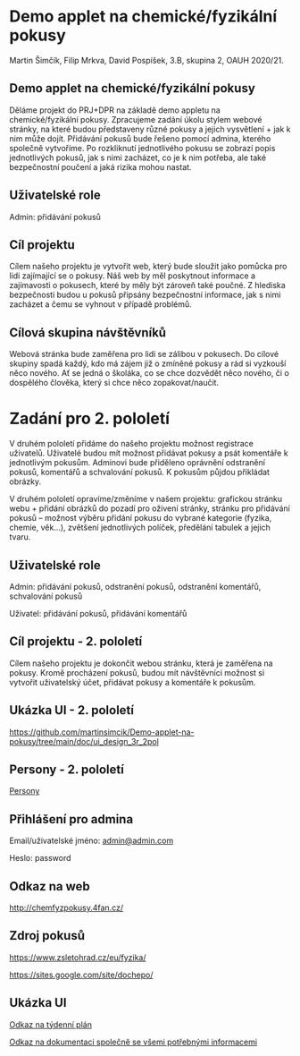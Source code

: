 # Demo applet na chemické/fyzikální pokusy
 Martin Šimčík, Filip Mrkva, David Pospíšek, 3.B, skupina 2, OAUH 2020/21.
## Demo applet na chemické/fyzikální pokusy
Děláme projekt do PRJ+DPR na základě demo appletu na chemické/fyzikální pokusy. Zpracujeme zadání úkolu stylem webové stránky, na které budou představeny různé pokusy a jejich vysvětlení + jak k nim může dojít. Přidávání pokusů bude řešeno pomocí admina, kterého společně vytvoříme. Po rozkliknutí jednotlivého pokusu se zobrazí popis jednotlivých pokusů, jak s nimi zacházet, co je k nim potřeba, ale také bezpečnostní poučení a jaká rizika mohou nastat.
## Uživatelské role
Admin: přidávání pokusů
## Cíl projektu
Cílem našeho projektu je vytvořit web, který bude sloužit jako pomůcka pro lidi zajímající se o pokusy. Náš web by měl poskytnout informace a zajímavosti o pokusech, které by měly být zároveň také poučné. Z hlediska bezpečnosti budou u pokusů připsány bezpečnostní informace, jak s nimi zacházet a čemu se vyhnout v případě problémů.
	
## Cílová skupina návštěvníků
Webová stránka bude zaměřena pro lidi se zálibou v pokusech. Do cílové skupiny spadá každý, kdo má zájem již o zmíněné pokusy a rád si vyzkouší něco nového. Ať se jedná o školáka, co se chce dozvědět něco nového, či o dospělého člověka, který si chce něco zopakovat/naučit.

# Zadání pro 2. pololetí
V druhém pololetí přidáme do našeho projektu možnost registrace uživatelů. Uživatelé budou mít možnost přidávat pokusy a psát komentáře k jednotlivým pokusům. Adminovi bude přiděleno oprávnění odstranění pokusů, komentářů a schvalování pokusů. K pokusům půjdou přikládat obrázky.

V druhém pololetí opravíme/změníme v našem projektu: grafickou stránku webu + přidání obrázků do pozadí pro oživení stránky, stránku pro přidávání pokusů – možnost výběru přidání pokusu do vybrané kategorie (fyzika, chemie, věk...), zvětšení jednotlivých políček, předělání tabulek a jejich tvaru.
## Uživatelské role
Admin: přidávání pokusů, odstranění pokusů, odstranění komentářů, schvalování pokusů

Uživatel: přidávání pokusů, přidávání komentářů

## Cíl projektu - 2. pololetí
Cílem našeho projektu je dokončit webou stránku, která je zaměřena na pokusy. Kromě procházení pokusů, budou mít návštěvníci možnost si vytvořit uživatelský účet, přidávat pokusy a komentáře k pokusům.

## Ukázka UI - 2. pololetí
https://github.com/martinsimcik/Demo-applet-na-pokusy/tree/main/doc/ui_design_3r_2pol

## Persony - 2. pololetí
[Persony](https://github.com/martinsimcik/Demo-applet-na-pokusy/blob/main/doc/Persony_2._pololet%C3%AD.md)

## Přihlášení pro admina
Email/uživatelské jméno: admin@admin.com

Heslo: password

## Odkaz na web
http://chemfyzpokusy.4fan.cz/

## Zdroj pokusů
https://www.zsletohrad.cz/eu/fyzika/

https://sites.google.com/site/dochepo/

## Ukázka UI
[Odkaz na týdenní plán](https://github.com/martinsimcik/DPRPRJ-projekt/tree/main/plan)

[Odkaz na dokumentaci společně se všemi potřebnými informacemi](https://github.com/martinsimcik/DPRPRJ-projekt/blob/main/doc/02-use-case/Dokumentace.md)
